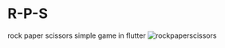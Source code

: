 # R-P-S
rock paper scissors simple game in flutter
![rockpaperscissors](https://github.com/amirmahdimon/R-P-S/assets/109888781/38e76076-c41f-486a-9a9d-fbed8b57f487)
